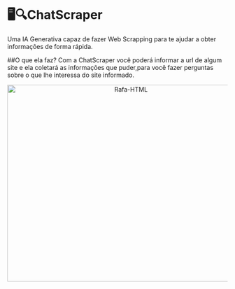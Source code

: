 # 🖥️🔍ChatScraper
Uma IA Generativa capaz de fazer Web Scrapping para te ajudar a obter informações de forma rápida.

##O que ela faz?
Com a ChatScraper você poderá informar a url de algum site e ela coletará as informações que puder,para você fazer perguntas sobre o que lhe interessa do site informado.



<div align="center">
   <img align="center"  alt="Rafa-HTML" height="450" width="550" src="https://cdn.discordapp.com/attachments/1022605277469626472/1262473277977395251/image.png?ex=6696b95d&is=669567dd&hm=d5a52006f9c74702f8ceabaf4dfb5b106799a464a6b192cbb6bf30768856fee7&">
</div>
 

